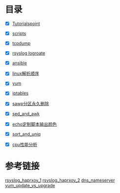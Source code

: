 # 目录
- [x] [Tutorialspoint](https://www.tutorialspoint.com/unix/unix-system-logging.htm)
- [x] [scripts](https://github.com/bertreyking/linux/tree/main/scripts)
- [x] [tcpdump](https://github.com/bertreyking/linux/blob/main/tcpdump.md)
- [x] [rsyslog logroate](https://github.com/bertreyking/linux/blob/main/logroate.md)
- [x] [ansible](https://github.com/bertreyking/linux/blob/main/ansible.md)
- [x] [linux解析顺序](https://github.com/bertreyking/linux/blob/main/dns%E8%A7%A3%E6%9E%90%E9%A1%BA%E5%BA%8F.md)
- [x] [yum](https://github.com/bertreyking/linux/blob/main/update%E4%B8%8Eupgrade%E5%8C%BA%E5%88%AB)
- [x] [iptables](https://github.com/bertreyking/linux/blob/main/iptables.md)
- [x] [sawp分区永久删除](https://github.com/bertreyking/linux/blob/main/linux%E6%B8%85%E7%90%86Swap%E5%88%86%E5%8C%BA.md)
- [x] [sed_and_awk](https://github.com/bertreyking/linux/blob/main/sed_ang_awk.md)
- [x] [echo定制脚本输出颜色](https://github.com/bertreyking/linux/blob/main/echo%E5%AE%9A%E5%88%B6%E8%84%9A%E6%9C%AC%E8%BE%93%E5%87%BA%E9%A2%9C%E8%89%B2.md)
- [x] [sort_and_uniq](https://github.com/bertreyking/linux/blob/main/sort_and_uniq.md)
- [x] [cpu性能分析](https://github.com/bertreyking/linux/blob/main/cpu_Load_Average%E5%88%86%E6%9E%90.md)


# 参考链接
[rsyslog_haprxoy_1](https://www.e2enetworks.com/help/knowledge-base/enable-logging-of-haproxy-in-rsyslog/)
[rsyslog_haprxoy_2](https://www.percona.com/blog/2014/10/03/haproxy-give-me-some-logs-on-centos-6-5/)
[dns_nameserver](https://www.xiebruce.top/1024.html)
[yum_update_vs_upgrade](https://access.redhat.com/documentation/en-us/red_hat_enterprise_linux/7/html/system_administrators_guide/ch-yum#s1-yum-upgrade-system)
